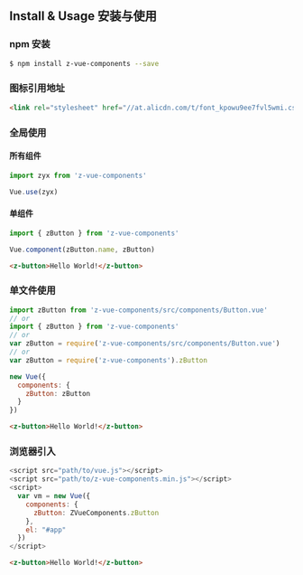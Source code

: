 ## Install & Usage 安装与使用

### npm 安装

```bash
$ npm install z-vue-components --save
```

### 图标引用地址
```html
<link rel="stylesheet" href="//at.alicdn.com/t/font_kpowu9ee7fvl5wmi.css">
```

### 全局使用

#### 所有组件

```js
import zyx from 'z-vue-components'

Vue.use(zyx)
```

#### 单组件

```js
import { zButton } from 'z-vue-components'

Vue.component(zButton.name, zButton)
```

```html
<z-button>Hello World!</z-button>
```

### 单文件使用

```js
import zButton from 'z-vue-components/src/components/Button.vue'
// or
import { zButton } from 'z-vue-components'
// or
var zButton = require('z-vue-components/src/components/Button.vue')
// or
var zButton = require('z-vue-components').zButton

new Vue({
  components: {
    zButton: zButton
  }
})
```

```html
<z-button>Hello World!</z-button>
```

### 浏览器引入

```js
<script src="path/to/vue.js"></script>
<script src="path/to/z-vue-components.min.js"></script>
<script>
  var vm = new Vue({
    components: {
      zButton: ZVueComponents.zButton
    },
    el: "#app"
  })
</script>
```

```html
<z-button>Hello World!</z-button>
```

<template>
<z-table
:title="'组件名称与标签一览表'"
:ths="['组件名称','name','标签','z-index']"
:trs="[
        ['Grid 栅格','zRow, zCol','<z-row>, <z-col>',''],
        ['ActionSheet 动作面板','zActionsheet','<z-actionsheet>','3000'],
        ['Aside 侧边栏','zAside','<z-aside>','3000'],
        ['BackTop 返回顶部','zBacktop','<z-backtop>','1000'],
        ['Button 按钮','zButton','<z-button>',''],
        ['Carrousel 轮播图','zCarrousel','<z-carrousel>',''],
        ['Dimmer 遮罩层','zDimmer','<z-dimmer>','2000'],
        ['Dropmenu 下拉菜单','zDropmenu','<z-dropmenu>',''],
        ['ImageInput 图片放置','zImageinput','<z-imageinput>',''],
        ['InputNumber 计数器','zInputnumber','<z-inputnumber>',''],
        ['Modal 模态窗','zModal','<z-modal>','3000'],
        ['Navbar 导航栏','zNavbar','<z-navbar>','1000'],
        ['Pagination 分页器','zPagination','<z-pagination>',''],
        ['Progress 进度条','zProgress','<z-progress>','10000'],
        ['Switch 开关','zSwitch','<z-switch>',''],
        ['Table 表格','zTable','<z-table>','']
      ]">
</z-table>
</template>
